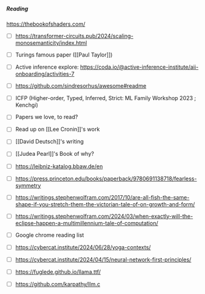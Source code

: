 
##### Reading  
https://thebookofshaders.com/
- [ ] https://transformer-circuits.pub/2024/scaling-monosemanticity/index.html
- [ ] Turings famous paper ([[Paul Taylor]])
- [ ] Active inference explore: https://coda.io/@active-inference-institute/aii-onboarding/activities-7
- [ ] https://github.com/sindresorhus/awesome#readme
- [ ] ICFP (Higher-order, Typed, Inferred, Strict: ML Family Workshop 2023 ; Kenchgi)  
- [ ] Papers we love, to read?  
- [ ] Read up on [[Lee Cronin]]'s work  
- [ ] [[David Deutsch]]'s writing
- [ ] [[Judea Pearl]]'s Book of why?

- [ ] https://leibniz-katalog.bbaw.de/en

- [ ] https://press.princeton.edu/books/paperback/9780691138718/fearless-symmetry

- [ ] https://writings.stephenwolfram.com/2017/10/are-all-fish-the-same-shape-if-you-stretch-them-the-victorian-tale-of-on-growth-and-form/
- [ ] https://writings.stephenwolfram.com/2024/03/when-exactly-will-the-eclipse-happen-a-multimillennium-tale-of-computation/

- [ ] Google  chrome reading list
- [ ] https://cybercat.institute/2024/06/28/yoga-contexts/
- [ ] https://cybercat.institute/2024/04/15/neural-network-first-principles/

- [ ] https://fuglede.github.io/llama.ttf/
- [ ] https://github.com/karpathy/llm.c